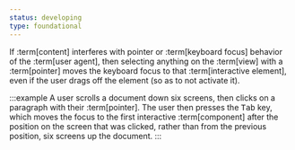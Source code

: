 ```yaml
---
status: developing
type: foundational
---
```


If :term[content] interferes with pointer or :term[keyboard focus] behavior of the :term[user agent], then selecting anything on the :term[view] with a :term[pointer] moves the keyboard focus to that :term[interactive element], even if the user drags off the element (so as to not activate it).

:::example
A user scrolls a document down six screens, then clicks on a paragraph with their :term[pointer]. The user then presses the <kbd>Tab</kbd> key, which moves the focus to the first interactive :term[component] after the position on the screen that was clicked, rather than from the previous position, six screens up the document.
:::